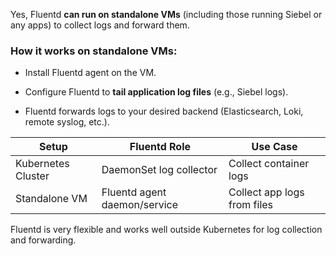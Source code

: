 Yes, Fluentd **can run on standalone VMs** (including those running Siebel or any apps) to collect logs and forward them.

### How it works on standalone VMs:

- Install Fluentd agent on the VM.
    
- Configure Fluentd to **tail application log files** (e.g., Siebel logs).
    
- Fluentd forwards logs to your desired backend (Elasticsearch, Loki, remote syslog, etc.).

| Setup              | Fluentd Role                 | Use Case                    |
| ------------------ | ---------------------------- | --------------------------- |
| Kubernetes Cluster | DaemonSet log collector      | Collect container logs      |
| Standalone VM      | Fluentd agent daemon/service | Collect app logs from files |

Fluentd is very flexible and works well outside Kubernetes for log collection and forwarding.
